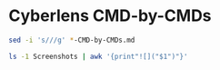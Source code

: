 # Cyberlens CMD-by-CMDs

```bash
sed -i 's///g' *-CMD-by-CMDs.md

ls -1 Screenshots | awk '{print"![]("$1")"}'
```

```
```


